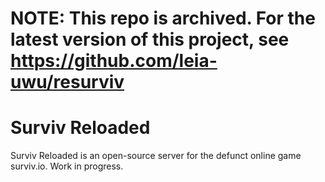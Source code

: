 # NOTE: This repo is archived. For the latest version of this project, see https://github.com/leia-uwu/resurviv

# Surviv Reloaded

Surviv Reloaded is an open-source server for the defunct online game surviv.io. Work in progress.
